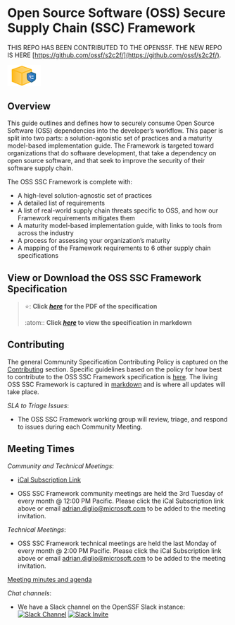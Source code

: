 # Open Source Software (OSS) Secure Supply Chain (SSC) Framework

THIS REPO HAS BEEN CONTRIBUTED TO THE OPENSSF. THE NEW REPO IS HERE [https://github.com/ossf/s2c2f/](https://github.com/ossf/s2c2f/).

<img alt="secure package icon" src="images/secure-package-icon.png" width=15%>

## Overview
This guide outlines and defines how to securely consume Open Source Software (OSS) dependencies into the developer’s workflow. This paper is split into two parts: a solution-agonistic set of practices and a maturity model-based implementation guide. The Framework is targeted toward organizations that do software development, that take a dependency on open source software, and that seek to improve the security of their software supply chain. 

The OSS SSC Framework is complete with: 

* A high-level solution-agnostic set of practices 
* A detailed list of requirements 
* A list of real-world supply chain threats specific to OSS, and how our Framework requirements mitigates them 
* A maturity model-based implementation guide, with links to tools from across the industry 
* A process for assessing your organization’s maturity 
* A mapping of the Framework requirements to 6 other supply chain specifications 

## View or Download the OSS SSC Framework Specification

> ⭐: **Click
> _[here](./specification/Open_Source_Software_(OSS)_Secure_Supply_Chain_(SSC)_Framework.pdf)_ for the PDF of the specification**
> 
> :atom:: **Click _[here](./specification/framework.md)_ to view the specification in markdown** 

## Contributing

The general Community Specification Contributing Policy is captured on the [Contributing](Contributing.md) section. Specific guidelines based on the policy for how best to contribute to the OSS SSC Framework specification is [here](./specification/README.md). The living OSS SSC Framework is captured in [markdown](./specification/framework.md) and is where all updates will take place.

*SLA to Triage Issues*:
- The OSS SSC Framework working group will review, triage, and respond to issues during each Community Meeting.

## Meeting Times

*Community and Technical Meetings*:
- <a href=https://calendar.google.com/calendar/ical/s63voefhp5i9pfltb5q67ngpes%40group.calendar.google.com/public/basic.ics>iCal Subscription Link</a>

- OSS SSC Framework community meetings are held the 3rd Tuesday of every month @ 12:00 PM Pacific. Please click the iCal Subscription link above or email adrian.diglio@microsoft.com to be added to the meeting invitation.

*Technical Meetings*:
- OSS SSC Framework technical meetings are held the last Monday of every month @ 2:00 PM Pacific. Please click the iCal Subscription link above or email adrian.diglio@microsoft.com to be added to the meeting invitation.

[Meeting minutes and agenda](https://docs.google.com/document/d/1YG-CVbKa7pVlNNkLAOV8O7kiY5mBoFXpehc1VOW0MW4)

*Chat channels*:

- We have a Slack channel on the OpenSSF Slack instance: <a href=https://openssf.slack.com/archives/C03THTH3RSM><img src="https://img.shields.io/badge/Slack:-%23oss_ssc_framework%20on%20OpenSSF%20Slack-blue.svg?style=plastic&logo=slack" alt="Slack Channel"></a>
<a href=https://slack.openssf.org/><img src="https://img.shields.io/badge/Slack-OpenSSF%20Slack%20Invite-blue.svg?style=plastic&logo=slack" alt="Slack Invite"></a>
